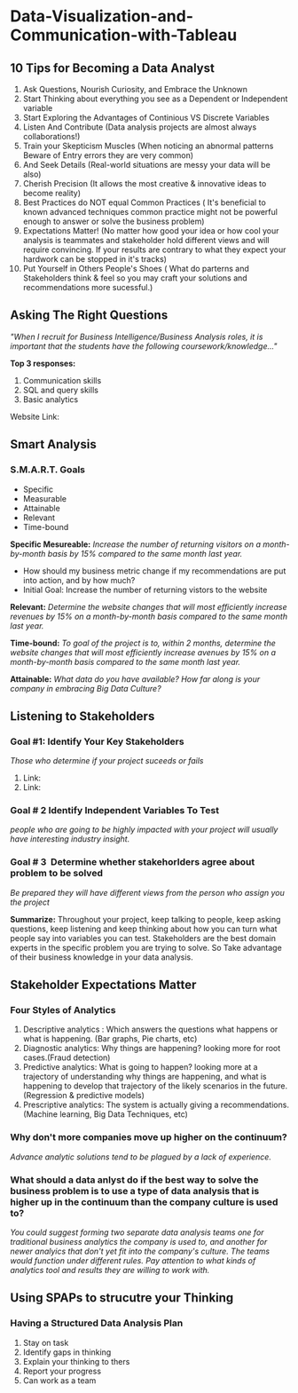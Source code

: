 # Data-Visualization-and-Communication-with-Tableau

## 10 Tips for Becoming a Data Analyst
1. Ask Questions, Nourish Curiosity, and Embrace the Unknown
2. Start Thinking about everything you see as a Dependent or Independent variable
3. Start Exploring the Advantages of Continious VS Discrete Variables
4. Listen And Contribute (Data analysis projects are almost always collaborations!)
5. Train your Skepticism Muscles (When noticing an abnormal patterns Beware of Entry errors they are very common) 
6. And Seek Details (Real-world situations are messy your data will be also)
7. Cherish Precision (It allows the most creative & innovative ideas to become reality)
8. Best Practices do NOT equal Common Practices ( It's beneficial to known advanced techniques common practice might not be powerful enough to answer or solve the business problem)
9. Expectations Matter! (No matter how good your idea or how cool your analysis is teammates and stakeholder hold different views and will require convincing. If your results are contrary to what they expect your hardwork can be stopped in it's tracks)
10. Put Yourself in Others People's Shoes ( What do parterns and Stakeholders think & feel so you may craft your solutions and recommendations more sucessful.)

## Asking The Right Questions
*"When I recruit for Business Intelligence/Business Analysis roles, it is important that the students have the following coursework/knowledge..."*

**Top 3 responses:**
1. Communication skills
2. SQL and query skills
3. Basic analytics

Website Link:

## Smart Analysis

### S.M.A.R.T. Goals
* Specific
* Measurable
* Attainable
* Relevant
* Time-bound

**Specific Mesureable:** *Increase the number of returning visitors on a month-by-month basis by 15% compared to the same month last year.*
* How should my business metric change if my recommendations are put into action, and by how much?
* Initial Goal: Increase the number of returning vistors to the website

**Relevant:**
*Determine the website changes that will most efficiently increase revenues by 15% on a month-by-month basis compared to the same month last year.*

**Time-bound:**
*To goal of the project is to, within 2 months, determine the website changes that will most efficiently increase avenues by 15% on a month-by-month basis compared to the same month last year.*

**Attainable:**
*What data do you have available? How far along is your company in embracing Big Data Culture?*

## Listening to Stakeholders

### Goal #1: Identify Your Key Stakeholders 
*Those who determine if your project suceeds or fails*
1. Link:
2. Link:

### Goal # 2 Identify Independent Variables To Test 
*people who are going to be highly impacted with your project will usually have interesting industry insight.*

### Goal # 3  Determine whether stakehorlders agree about problem to be solved 
*Be prepared they will have different views from the person who assign you the project*

**Summarize:** Throughout your project, keep talking to people, keep asking questions, keep listening and keep thinking about how you can turn what people say into variables you can test. Stakeholders are the best domain experts in the specific problem you are trying to solve. So Take advantage of their business knowledge in your data analysis.

## Stakeholder Expectations Matter

### Four Styles of Analytics 
1. Descriptive analytics : Which answers the questions what happens or what is happening. (Bar graphs, Pie charts, etc)
2. Diagnostic analytics: Why things are happening? looking more for root cases.(Fraud detection)
3. Predictive analytics: What is going to happen? looking more at a trajectory of understanding why things are happening, and what is happening to develop that trajectory of the likely scenarios in the future. (Regression & predictive models)
4. Prescriptive analytics: The system is actually giving a recommendations. (Machine learning, Big Data Techniques, etc)

### Why don't more companies move up higher on the continuum? 
*Advance analytic solutions tend to be plagued by a lack of experience.*

### What should a data anlyst do if the best way to solve the business problem is to use a type of data analysis that is higher up in the continuum than the company culture is used to?
*You could suggest forming two separate data analysis teams one for traditional business analytics the company is used to, and another for newer analyics that don't yet fit into the company's culture. The teams would function under different rules. Pay attention to what kinds of analytics tool and results they are willing to work with.*

## Using SPAPs to strucutre your Thinking

### Having a Structured Data Analysis Plan

1. Stay on task
2. Identify gaps in thinking
3. Explain your thinking to thers
4. Report your progress 
5. Can work as a team
